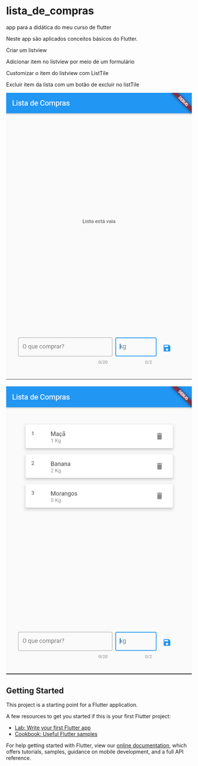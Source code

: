 # lista_de_compras

app para a didática do meu curso de flutter

Neste app são aplicados conceitos básicos do Flutter.

Criar um listview

Adicionar item no listview por meio de um formulário

Customizar o item do listview com ListTile

Excluir item da lista com um botão de excluir no listTile

![alt text](https://github.com/otocampos/lista-de-compras/blob/master/lista_de_compras/tela1.PNG?raw=true)


![alt text](https://github.com/otocampos/lista-de-compras/blob/master/lista_de_compras/tela2.PNG?raw=true)


## Getting Started

This project is a starting point for a Flutter application.

A few resources to get you started if this is your first Flutter project:

- [Lab: Write your first Flutter app](https://flutter.dev/docs/get-started/codelab)
- [Cookbook: Useful Flutter samples](https://flutter.dev/docs/cookbook)

For help getting started with Flutter, view our
[online documentation](https://flutter.dev/docs), which offers tutorials,
samples, guidance on mobile development, and a full API reference.
